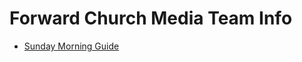 # Forward Church Media Team Info

- [Sunday Morning Guide](https://github.com/jwallom/forward_media/blob/main/sunday.md)
